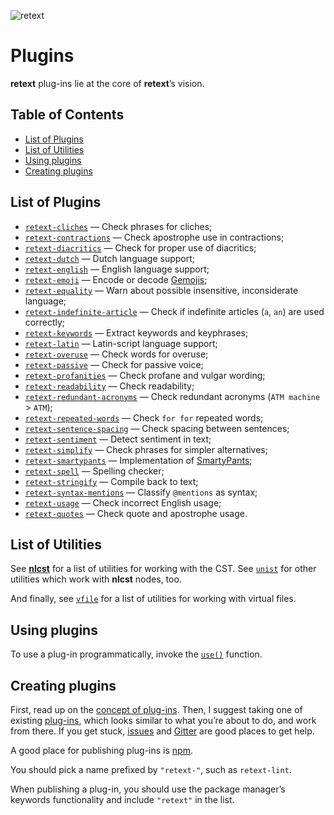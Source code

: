 ![retext][logo]

# Plugins

**retext** plug-ins lie at the core of **retext**’s vision.

## Table of Contents

*   [List of Plugins](#list-of-plugins)
*   [List of Utilities](#list-of-utilities)
*   [Using plugins](#using-plugins)
*   [Creating plugins](#creating-plugins)

## List of Plugins

*   [`retext-cliches`](https://github.com/dunckr/retext-cliches)
    — Check phrases for cliches;
*   [`retext-contractions`](https://github.com/wooorm/retext-contractions)
    — Check apostrophe use in contractions;
*   [`retext-diacritics`](https://github.com/wooorm/retext-diacritics)
    — Check for proper use of diacritics;
*   [`retext-dutch`](https://github.com/wooorm/retext/tree/master/packages/retext-dutch)
    — Dutch language support;
*   [`retext-english`](https://github.com/wooorm/retext/tree/master/packages/retext-english)
    — English language support;
*   [`retext-emoji`](https://github.com/wooorm/retext-emoji)
    — Encode or decode [Gemojis](https://github.com/github/gemoji);
*   [`retext-equality`](https://github.com/wooorm/retext-equality)
    — Warn about possible insensitive, inconsiderate language;
*   [`retext-indefinite-article`](https://github.com/wooorm/retext-indefinite-article)
    — Check if indefinite articles (`a`, `an`) are used correctly;
*   [`retext-keywords`](https://github.com/wooorm/retext-keywords)
    — Extract keywords and keyphrases;
*   [`retext-latin`](https://github.com/wooorm/retext/tree/master/packages/retext-latin)
    — Latin-script language support;
*   [`retext-overuse`](https://github.com/dunckr/retext-overuse)
    — Check words for overuse;
*   [`retext-passive`](https://github.com/wooorm/retext-passive)
    — Check for passive voice;
*   [`retext-profanities`](https://github.com/wooorm/retext-profanities)
    — Check profane and vulgar wording;
*   [`retext-readability`](https://github.com/wooorm/retext-readability)
    — Check readability;
*   [`retext-redundant-acronyms`](https://github.com/wooorm/retext-redundant-acronyms)
    — Check redundant acronyms (`ATM machine` > `ATM`);
*   [`retext-repeated-words`](https://github.com/wooorm/retext-repeated-words)
    — Check `for for` repeated words;
*   [`retext-sentence-spacing`](https://github.com/wooorm/retext-sentence-spacing)
    — Check spacing between sentences;
*   [`retext-sentiment`](https://github.com/wooorm/retext-sentiment)
    — Detect sentiment in text;
*   [`retext-simplify`](https://github.com/wooorm/retext-simplify)
    — Check phrases for simpler alternatives;
*   [`retext-smartypants`](https://github.com/wooorm/retext-smartypants)
    — Implementation of [SmartyPants](http://daringfireball.net/projects/smartypants/);
*   [`retext-spell`](https://github.com/wooorm/retext-spell)
    — Spelling checker;
*   [`retext-stringify`](https://github.com/wooorm/retext/tree/master/packages/retext-stringify)
    — Compile back to text;
*   [`retext-syntax-mentions`](https://github.com/wooorm/retext-syntax-mentions)
    — Classify `@mentions` as syntax;
*   [`retext-usage`](https://github.com/admhlt/retext-usage)
    — Check incorrect English usage;
*   [`retext-quotes`](https://github.com/wooorm/retext-quotes)
    — Check quote and apostrophe usage.

## List of Utilities

See [**nlcst**][nlcst-util] for a list of utilities for working with
the CST.  See [`unist`][unist-util] for other utilities which work with
**nlcst** nodes, too.

And finally, see [`vfile`][vfile-util] for a list of utilities
for working with virtual files.

## Using plugins

To use a plug-in programmatically, invoke the [`use()`][unified-use]
function.

## Creating plugins

First, read up on the [concept of plug-ins][unified-plugins].
Then, I suggest taking one of existing [plug-ins][plugins], which looks
similar to what you’re about to do, and work from there.  If you get
stuck, [issues][] and [Gitter][] are good places to get help.

A good place for publishing plug-ins is [npm][npm-publish].

You should pick a name prefixed by `"retext-"`, such as `retext-lint`.

When publishing a plug-in, you should use the package manager’s keywords
functionality and include `"retext"` in the list.

<!--Definitions:-->

[logo]: https://cdn.rawgit.com/wooorm/retext/9845a25/logo.svg

[plugins]: #list-of-plugins

[nlcst-util]: https://github.com/wooorm/nlcst#list-of-utilities

[unist-util]: https://github.com/wooorm/unist#unist-node-utilties

[vfile-util]: https://github.com/wooorm/vfile#related-tools

[unified-use]: https://github.com/wooorm/unified#processoruseplugin-options

[unified-plugins]: https://github.com/wooorm/unified#plugin

[npm-publish]: https://docs.npmjs.com/getting-started/publishing-npm-packages

[issues]: https://github.com/wooorm/retext/issues

[gitter]: https://gitter.im/wooorm/retext

